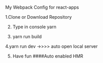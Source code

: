 
My Webpack Config for react-apps


1.Clone or Download Repository


2. Type in console yarn

3. yarn run build

4.yarn run dev   ->>>> auto open local server


5. Have fun ####Auto enabled HMR
